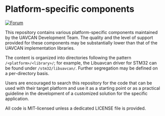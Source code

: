 # Platform-specific components

[![Forum](https://img.shields.io/discourse/users.svg?server=https%3A%2F%2Fforum.uavcan.org&color=1700b3)](https://forum.uavcan.org)

This repository contains various platform-specific components maintained by the UAVCAN Development Team.
The quality and the level of support provided for these components may be substantially lower than
that of the UAVCAN implementation libraries.

The content is organized into directories following the pattern `/<platform>/<library>/`;
for example, the Libuavcan driver for STM32 can be found under `/stm32/libuavcan/`.
Further segregation may be defined on a per-directory basis.

Users are encouraged to search this repository for the code that can be used with their target platform
and use it as a starting point or as a practical guideline in the development of a customized solution for
the specific application.

All code is MIT-licensed unless a dedicated LICENSE file is provided.
